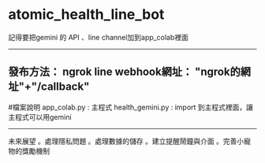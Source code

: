 # atomic_health_line_bot
記得要把gemini 的 API 、line channel加到app_colab裡面

---
發布方法：
ngrok
line webhook網址： "ngrok的網址"+"/callback"
---
#檔案說明
app_colab.py : 主程式
health_gemini.py : import 到主程式裡面，讓主程式可以用gemini



---
未來展望
。處理隱私問題
。處理數據的儲存
。建立提醒鬧鐘與介面
。完善小寵物的獎勵機制
